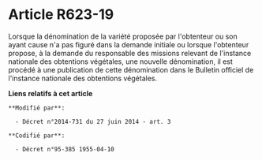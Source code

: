 # Article R623-19

Lorsque la dénomination de la variété proposée par l'obtenteur ou son ayant cause n'a pas figuré dans la demande initiale ou
lorsque l'obtenteur propose, à la demande du responsable des missions relevant de l'instance nationale des obtentions
végétales, une nouvelle dénomination, il est procédé à une publication de cette dénomination dans le Bulletin officiel de
l'instance nationale des obtentions végétales.

**Liens relatifs à cet article**

	**Modifié par**:

	  - Décret n°2014-731 du 27 juin 2014 - art. 3

	**Codifié par**:

	  - Décret n°95-385 1955-04-10
